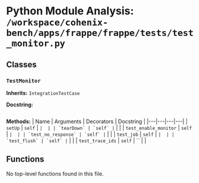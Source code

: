 # Python Module Analysis: `/workspace/cohenix-bench/apps/frappe/frappe/tests/test_monitor.py`

## Classes

### `TestMonitor`
**Inherits:** `IntegrationTestCase`


**Docstring:**
```

```

**Methods:**
| Name | Arguments | Decorators | Docstring |
|---|---|---|---|
| `setUp` | `self` | `` |  |
| `tearDown` | `self` | `` |  |
| `test_enable_monitor` | `self` | `` |  |
| `test_no_response` | `self` | `` |  |
| `test_job` | `self` | `` |  |
| `test_flush` | `self` | `` |  |
| `test_trace_ids` | `self` | `` |  |





## Functions

No top-level functions found in this file.
